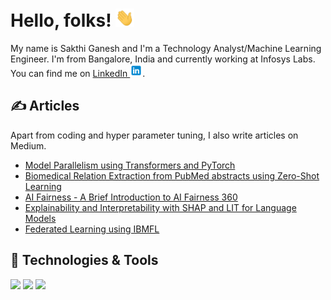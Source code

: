 # Hello, folks! <img src="https://github.com/msakthiganesh/msakthiganesh/blob/main/wave.gif" width="30px">

My name is Sakthi Ganesh and I'm a Technology Analyst/Machine Learning Engineer. I'm from Bangalore, India and currently working at Infosys Labs. You can find me on [LinkedIn <img src="https://github.com/msakthiganesh/msakthiganesh/blob/main/linkedin_icon.png" width="20px">](https://www.linkedin.com/in/msakthiganesh19/).

## &#x270d; Articles

Apart from coding and hyper parameter tuning, I also write articles on Medium.

- [Model Parallelism using Transformers and PyTorch](https://medium.com/msakthiganesh/model-parallelism-using-transformers-and-pytorch-e751cc3e2303)
- [Biomedical Relation Extraction from PubMed abstracts using Zero-Shot Learning](https://transformernlp.medium.com/biomedical-relation-extraction-from-pubmed-abstracts-using-zero-shot-learning-cd4ebc30a7ff)
- [AI Fairness - A Brief Introduction to AI Fairness 360](https://transformernlp.medium.com/ai-fairness-a-brief-introduction-to-ai-fairness-360-b2e39c96ca49)
- [Explainability and Interpretability with SHAP and LIT for Language Models](https://transformernlp.medium.com/explainability-and-interpretability-with-shap-and-lit-for-language-models-54a399b954a)
- [Federated Learning using IBMFL](https://transformernlp.medium.com/federated-learning-using-ibmfl-6af60b94d266)

## 🔧 Technologies & Tools
![](https://img.shields.io/static/v1?style=flat&logo=linux&logoColor=2bbc8a&label=OS&message=Linux&color=2bbc8a)
![](https://img.shields.io/static/v1?style=flat&logo=windows&logoColor=2bbc8a&label=OS&message=Windows&color=2bbc8a)
![](https://img.shields.io/static/v1?style=flat&logo=apple&logoColor=2bbc8a&label=OS&message=MacOS&color=2bbc8a)
